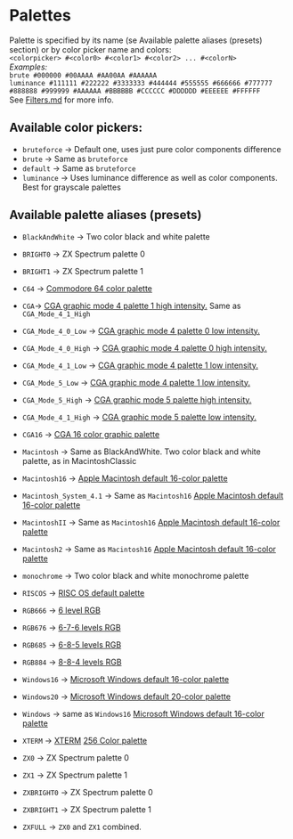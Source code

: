 # Palettes

Palette is specified by its name (se  Available palette aliases (presets) section) or by color picker name and colors:<br> 
`<colorpicker> #<color0> #<color1> #<color2> ... #<colorN>`<br>
*Examples:*<br>
`brute #000000 #00AAAA #AA00AA #AAAAAA`<br>
`luminance #111111 #222222 #3333333 #444444 #555555 #666666 #777777 #888888 #999999 #AAAAAA #BBBBBB #CCCCCC #DDDDDD #EEEEEE #FFFFFF`<BR>
See [Filters.md](https://github.com/SR3u/gphotorepo/blob/master/documentation/Filters.md) for more info.

## Available color pickers:
* `bruteforce` -> Default one, uses just pure color components difference
* `brute` -> Same as `bruteforce`
* `default` -> Same as `bruteforce`
* `luminance` -> Uses luminance difference as well as color components. Best for grayscale palettes

## Available palette aliases (presets)

* `BlackAndWhite` -> Two color black and white palette
* `BRIGHT0` -> ZX Spectrum palette 0
* `BRIGHT1` -> ZX Spectrum palette 1

* `C64` -> [Commodore 64 color palette](https://www.c64-wiki.com/wiki/Color)

* `CGA`-> [CGA graphic mode 4 palette 1 high intensity.](https://en.wikipedia.org/wiki/Color_Graphics_Adapter#Standard_graphics_modes)
             Same as `CGA_Mode_4_1_High` 
* `CGA_Mode_4_0_Low` -> [CGA graphic mode 4 palette 0 low intensity.](https://en.wikipedia.org/wiki/Color_Graphics_Adapter#Standard_graphics_modes)
* `CGA_Mode_4_0_High` -> [CGA graphic mode 4 palette 0 high intensity.](https://en.wikipedia.org/wiki/Color_Graphics_Adapter#Standard_graphics_modes)
* `CGA_Mode_4_1_Low` -> [CGA graphic mode 4 palette 1 low intensity.](https://en.wikipedia.org/wiki/Color_Graphics_Adapter#Standard_graphics_modes)
* `CGA_Mode_5_Low` -> [CGA graphic mode 4 palette 1 low intensity.](https://en.wikipedia.org/wiki/Color_Graphics_Adapter#Standard_graphics_modes)
* `CGA_Mode_5_High` -> [CGA graphic mode 5 palette high intensity.](https://en.wikipedia.org/wiki/Color_Graphics_Adapter#Standard_graphics_modes)
* `CGA_Mode_4_1_High` -> [CGA graphic mode 5 palette low intensity.](https://en.wikipedia.org/wiki/Color_Graphics_Adapter#Standard_graphics_modes)
* `CGA16` -> [CGA 16 color graphic palette](https://en.wikipedia.org/wiki/Color_Graphics_Adapter#Standard_graphics_modes)

* `Macintosh` -> Same as BlackAndWhite. Two color black and white palette, as in MacintoshClassic
* `Macintosh16` -> [Apple Macintosh default 16-color palette](https://en.wikipedia.org/wiki/List_of_software_palettes#Apple_Macintosh_default_16-color_palette)
* `Macintosh_System_4.1` -> Same as `Macintosh16` [Apple Macintosh default 16-color palette](https://en.wikipedia.org/wiki/List_of_software_palettes#Apple_Macintosh_default_16-color_palette)
* `MacintoshII` -> Same as `Macintosh16` [Apple Macintosh default 16-color palette](https://en.wikipedia.org/wiki/List_of_software_palettes#Apple_Macintosh_default_16-color_palette)
* `Macintosh2` ->  Same as `Macintosh16` [Apple Macintosh default 16-color palette](https://en.wikipedia.org/wiki/List_of_software_palettes#Apple_Macintosh_default_16-color_palette)

* `monochrome` -> Two color black and white monochrome palette

* `RISCOS` -> [RISC OS default palette](https://en.wikipedia.org/wiki/List_of_software_palettes#RISC_OS_default_palette)
* `RGB666` -> [6 level RGB](https://en.wikipedia.org/wiki/List_of_software_palettes#6_level_RGB)
* `RGB676` -> [6-7-6 levels RGB](https://en.wikipedia.org/wiki/List_of_software_palettes#6-7-6_levels_RGB)
* `RGB685` -> [6-8-5 levels RGB](https://en.wikipedia.org/wiki/List_of_software_palettes#6-8-5_levels_RGB)
* `RGB884` -> [8-8-4 levels RGB](https://en.wikipedia.org/wiki/List_of_software_palettes#8-8-4_levels_RGB)

* `Windows16` -> [Microsoft Windows default 16-color palette](https://en.wikipedia.org/wiki/List_of_software_palettes#Microsoft_Windows_default_16-color_palette)
* `Windows20` -> [Microsoft Windows default 20-color palette](https://en.wikipedia.org/wiki/List_of_software_palettes#Microsoft_Windows_default_20-color_palette)
* `Windows` -> same as `Windows16` [Microsoft Windows default 16-color palette](https://en.wikipedia.org/wiki/List_of_software_palettes#Microsoft_Windows_default_16-color_palette)

* `XTERM` -> [XTERM](https://en.wikipedia.org/wiki/Xterm) [256 Color palette](https://commons.wikimedia.org/wiki/File:Xterm_256color_chart.svg)

* `ZX0` -> ZX Spectrum palette 0
* `ZX1` -> ZX Spectrum palette 1
* `ZXBRIGHT0` -> ZX Spectrum palette 0
* `ZXBRIGHT1` -> ZX Spectrum palette 1
* `ZXFULL` -> `ZX0` and `ZX1` combined.